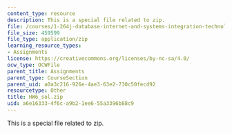 ```yaml
---
content_type: resource
description: This is a special file related to zip.
file: /courses/1-264j-database-internet-and-systems-integration-technologies-fall-2013/a6e163334f6ca9b21ee655a3396b88c9_HW6_sol.zip
file_size: 459599
file_type: application/zip
learning_resource_types:
- Assignments
license: https://creativecommons.org/licenses/by-nc-sa/4.0/
ocw_type: OCWFile
parent_title: Assignments
parent_type: CourseSection
parent_uid: a0a3c216-926e-4ae3-63e2-730c50fecd92
resourcetype: Other
title: HW6_sol.zip
uid: a6e16333-4f6c-a9b2-1ee6-55a3396b88c9
---
```

This is a special file related to zip.